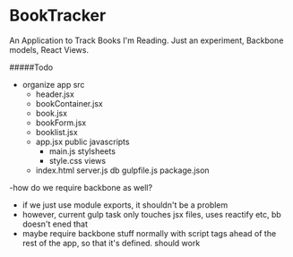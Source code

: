# BookTracker
An Application to Track Books I'm Reading.
Just an experiment, Backbone models, React Views.



#####Todo
- organize app
  src 
    - header.jsx
    - bookContainer.jsx
    - book.jsx
    - bookForm.jsx
    - booklist.jsx
    - app.jsx
  public
    javascripts
      - main.js
    stylsheets
      - style.css
  views
    - index.html
  server.js
  db
  gulpfile.js
  package.json


-how do we require backbone as well?
- if we just use module exports, it shouldn't be a problem
- however, current gulp task only touches jsx files, uses reactify etc, bb doesn't ened that
- maybe require backbone stuff normally with script tags ahead of the rest of the app, so that it's defined. should work